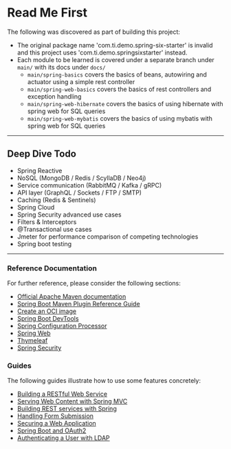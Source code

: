 # Read Me First
The following was discovered as part of building this project:

* The original package name 'com.ti.demo.spring-six-starter' is invalid and this project uses 'com.ti.demo.springsixstarter' instead.
* Each module to be learned is covered under a separate branch under `main/` with its docs under `docs/`
  - `main/spring-basics` covers the basics of beans, autowiring and actuator using a simple rest controller
  - `main/spring-web-basics` covers the basics of rest controllers and exception handling
  - `main/spring-web-hibernate` covers the basics of using hibernate with spring web for SQL queries
  - `main/spring-web-mybatis` covers the basics of using mybatis with spring web for SQL queries

---

## Deep Dive Todo

- Spring Reactive
- NoSQL (MongoDB / Redis / ScyllaDB / Neo4j)
- Service communication (RabbitMQ / Kafka / gRPC)
- API layer (GraphQL / Sockets / FTP / SMTP)
- Caching (Redis & Sentinels)
- Spring Cloud
- Spring Security advanced use cases
- Filters & Interceptors
- @Transactional use cases
- Jmeter for performance comparison of competing technologies
- Spring boot testing

---

### Reference Documentation
For further reference, please consider the following sections:

* [Official Apache Maven documentation](https://maven.apache.org/guides/index.html)
* [Spring Boot Maven Plugin Reference Guide](https://docs.spring.io/spring-boot/docs/3.1.0/maven-plugin/reference/html/)
* [Create an OCI image](https://docs.spring.io/spring-boot/docs/3.1.0/maven-plugin/reference/html/#build-image)
* [Spring Boot DevTools](https://docs.spring.io/spring-boot/docs/3.1.0/reference/htmlsingle/#using.devtools)
* [Spring Configuration Processor](https://docs.spring.io/spring-boot/docs/3.1.0/reference/htmlsingle/#appendix.configuration-metadata.annotation-processor)
* [Spring Web](https://docs.spring.io/spring-boot/docs/3.1.0/reference/htmlsingle/#web)
* [Thymeleaf](https://docs.spring.io/spring-boot/docs/3.1.0/reference/htmlsingle/#web.servlet.spring-mvc.template-engines)
* [Spring Security](https://docs.spring.io/spring-boot/docs/3.1.0/reference/htmlsingle/#web.security)

### Guides
The following guides illustrate how to use some features concretely:

* [Building a RESTful Web Service](https://spring.io/guides/gs/rest-service/)
* [Serving Web Content with Spring MVC](https://spring.io/guides/gs/serving-web-content/)
* [Building REST services with Spring](https://spring.io/guides/tutorials/rest/)
* [Handling Form Submission](https://spring.io/guides/gs/handling-form-submission/)
* [Securing a Web Application](https://spring.io/guides/gs/securing-web/)
* [Spring Boot and OAuth2](https://spring.io/guides/tutorials/spring-boot-oauth2/)
* [Authenticating a User with LDAP](https://spring.io/guides/gs/authenticating-ldap/)

